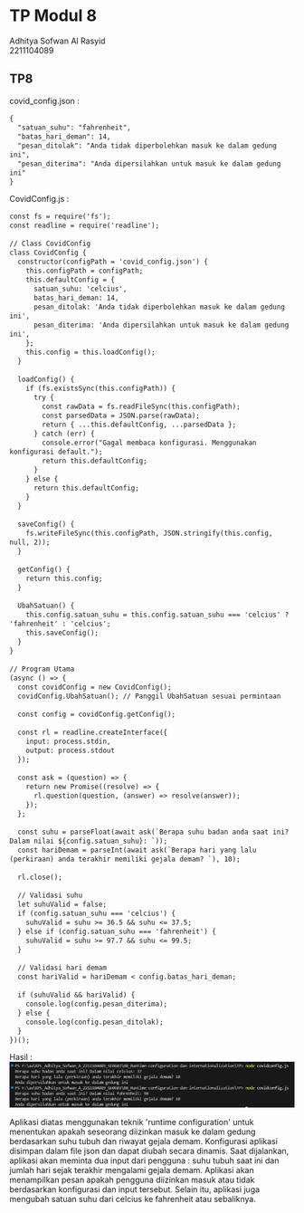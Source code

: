 
# TP Modul 8

Adhitya Sofwan Al Rasyid <br>
2211104089

## TP8

covid_config.json :
```
{
  "satuan_suhu": "fahrenheit",
  "batas_hari_deman": 14,
  "pesan_ditolak": "Anda tidak diperbolehkan masuk ke dalam gedung ini",
  "pesan_diterima": "Anda dipersilahkan untuk masuk ke dalam gedung ini"
}
```

CovidConfig.js :
```
const fs = require('fs');
const readline = require('readline');

// Class CovidConfig
class CovidConfig {
  constructor(configPath = 'covid_config.json') {
    this.configPath = configPath;
    this.defaultConfig = {
      satuan_suhu: 'celcius',
      batas_hari_deman: 14,
      pesan_ditolak: 'Anda tidak diperbolehkan masuk ke dalam gedung ini',
      pesan_diterima: 'Anda dipersilahkan untuk masuk ke dalam gedung ini',
    };
    this.config = this.loadConfig();
  }

  loadConfig() {
    if (fs.existsSync(this.configPath)) {
      try {
        const rawData = fs.readFileSync(this.configPath);
        const parsedData = JSON.parse(rawData);
        return { ...this.defaultConfig, ...parsedData };
      } catch (err) {
        console.error("Gagal membaca konfigurasi. Menggunakan konfigurasi default.");
        return this.defaultConfig;
      }
    } else {
      return this.defaultConfig;
    }
  }

  saveConfig() {
    fs.writeFileSync(this.configPath, JSON.stringify(this.config, null, 2));
  }

  getConfig() {
    return this.config;
  }

  UbahSatuan() {
    this.config.satuan_suhu = this.config.satuan_suhu === 'celcius' ? 'fahrenheit' : 'celcius';
    this.saveConfig();
  }
}

// Program Utama
(async () => {
  const covidConfig = new CovidConfig();
  covidConfig.UbahSatuan(); // Panggil UbahSatuan sesuai permintaan

  const config = covidConfig.getConfig();

  const rl = readline.createInterface({
    input: process.stdin,
    output: process.stdout
  });

  const ask = (question) => {
    return new Promise((resolve) => {
      rl.question(question, (answer) => resolve(answer));
    });
  };

  const suhu = parseFloat(await ask(`Berapa suhu badan anda saat ini? Dalam nilai ${config.satuan_suhu}: `));
  const hariDemam = parseInt(await ask(`Berapa hari yang lalu (perkiraan) anda terakhir memiliki gejala demam? `), 10);

  rl.close();

  // Validasi suhu
  let suhuValid = false;
  if (config.satuan_suhu === 'celcius') {
    suhuValid = suhu >= 36.5 && suhu <= 37.5;
  } else if (config.satuan_suhu === 'fahrenheit') {
    suhuValid = suhu >= 97.7 && suhu <= 99.5;
  }

  // Validasi hari demam
  const hariValid = hariDemam < config.batas_hari_deman;

  if (suhuValid && hariValid) {
    console.log(config.pesan_diterima);
  } else {
    console.log(config.pesan_ditolak);
  }
})();
```

Hasil :<br>
![tp8](tp8.png)

Aplikasi diatas menggunakan teknik 'runtime configuration' untuk menentukan apakah seseorang diizinkan masuk ke dalam gedung berdasarkan suhu tubuh dan riwayat gejala demam. Konfigurasi aplikasi disimpan dalam file json dan dapat diubah secara dinamis. Saat dijalankan, aplikasi akan meminta dua input dari pengguna : suhu tubuh saat ini dan jumlah hari sejak terakhir mengalami gejala demam. Aplikasi akan menampilkan pesan apakah pengguna diizinkan masuk atau tidak berdasarkan konfigurasi dan input tersebut. Selain itu, aplikasi juga mengubah satuan suhu dari celcius ke fahrenheit atau sebaliknya.

